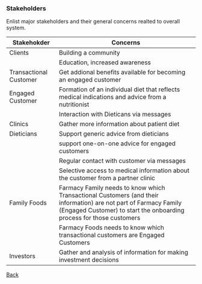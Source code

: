 ### Stakeholders

Enlist major stakeholders and their general concerns realted to overall system.

|Stakehokder| Concerns |
|----|----------|
|Clients|Building a community|
|| Education, increased awareness|
|Transactional Customer|Get addional benefits available for becoming an engaged customer|
|Engaged Customer| Formation of an individual diet that reflects medical indications and advice from a nutritionist |
||Interaction with Dieticans via messages|
|Clinics| Gather more information about patient diet |
|Dieticians|Support generic advice from dieticians|
||support one-on-one advice for engaged customers|
||Regular contact with customer via messages|
|| Selective access to medical information about the customer from a partner clinic|
|Family Foods|Farmacy Family needs to know which Transactional Customers (and their information) are not part of Farmacy Family (Engaged Customer) to start the onboarding process for those customers|
||Farmacy Foods needs to know which transactional customers are Engaged Customers|
|Investors|Gather and analysis of information for making investment decisions|

[Back](README.md)